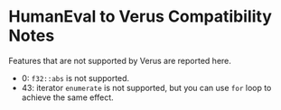 # HumanEval to Verus Compatibility Notes

Features that are not supported by Verus are reported here.

- 0: `f32::abs` is not supported.
- 43: iterator `enumerate` is not supported, but you can use `for` loop to achieve the same effect.
